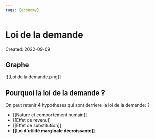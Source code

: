 ```yaml
---
tags: [economy] 
---
```

# Loi de la demande
Created: 2022-09-09

## Graphe

![[Loi de la demande.png]]
## Pourquoi la loi de la demande ?

On peut retenir **4** hypotheses qui sont derriere la loi de la demande:
?
- [[Nature et comportement humain]]
- [[Effet de revenu]]
- [[Effet de substitution]]
- **[[Loi d'utilité marginale décroissante]]** 
<!--SR:!2022-09-16,1,210-->